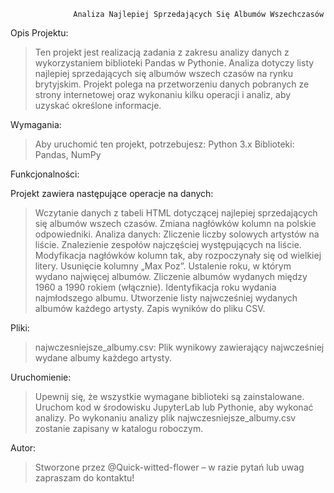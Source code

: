                   Analiza Najlepiej Sprzedających Się Albumów Wszechczasów
Opis Projektu:

   >Ten projekt jest realizacją zadania z zakresu analizy danych z wykorzystaniem biblioteki Pandas w Pythonie.
    Analiza dotyczy listy najlepiej sprzedających się albumów wszech czasów na rynku brytyjskim.
    Projekt polega na przetworzeniu danych pobranych ze strony internetowej oraz wykonaniu kilku operacji i analiz, aby uzyskać określone informacje.

Wymagania:

  >Aby uruchomić ten projekt, potrzebujesz:
              Python 3.x
              Biblioteki: Pandas, NumPy

Funkcjonalności:

  Projekt zawiera następujące operacje na danych:

  >Wczytanie danych z tabeli HTML dotyczącej najlepiej sprzedających się albumów wszech czasów.
  >Zmiana nagłówków kolumn na polskie odpowiedniki.
  >Analiza danych:
              Zliczenie liczby solowych artystów na liście.
  >Znalezienie zespołów najczęściej występujących na liście.
  >Modyfikacja nagłówków kolumn tak, aby rozpoczynały się od wielkiej litery.
  >Usunięcie kolumny „Max Poz”.
  >Ustalenie roku, w którym wydano najwięcej albumów.
  >Zliczenie albumów wydanych między 1960 a 1990 rokiem (włącznie).
  >Identyfikacja roku wydania najmłodszego albumu.
  >Utworzenie listy najwcześniej wydanych albumów każdego artysty.
  >Zapis wyników do pliku CSV.

Pliki:

  >najwczesniejsze_albumy.csv: Plik wynikowy zawierający najwcześniej wydane albumy każdego artysty.

Uruchomienie:

  >Upewnij się, że wszystkie wymagane biblioteki są zainstalowane.
  >Uruchom kod w środowisku JupyterLab lub Pythonie, aby wykonać analizy.
  >Po wykonaniu analizy plik najwczesniejsze_albumy.csv zostanie zapisany w katalogu roboczym.

Autor:

  >Stworzone przez @Quick-witted-flower – w razie pytań lub uwag zapraszam do kontaktu!

